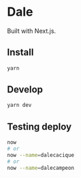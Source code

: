 # Dale
Built with Next.js.

## Install
```sh
yarn
```

## Develop
```sh
yarn dev
```

## Testing deploy
```sh
now
# or
now --name=dalecacique
# or
now --name=dalecampeon
```

